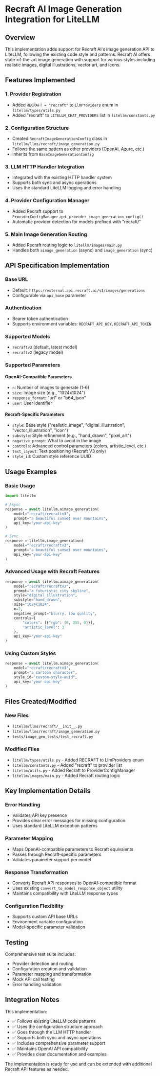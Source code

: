 # Recraft AI Image Generation Integration for LiteLLM

## Overview

This implementation adds support for Recraft AI's image generation API to LiteLLM, following the existing code style and patterns. Recraft AI offers state-of-the-art image generation with support for various styles including realistic images, digital illustrations, vector art, and icons.

## Features Implemented

### 1. Provider Registration
- Added `RECRAFT = "recraft"` to `LlmProviders` enum in `litellm/types/utils.py`
- Added "recraft" to `LITELLM_CHAT_PROVIDERS` list in `litellm/constants.py`

### 2. Configuration Structure
- Created `RecraftImageGenerationConfig` class in `litellm/llms/recraft/image_generation.py`
- Follows the same pattern as other providers (OpenAI, Azure, etc.)
- Inherits from `BaseImageGenerationConfig`

### 3. LLM HTTP Handler Integration
- Integrated with the existing HTTP handler system
- Supports both sync and async operations
- Uses the standard LiteLLM logging and error handling

### 4. Provider Configuration Manager
- Added Recraft support to `ProviderConfigManager.get_provider_image_generation_config()`
- Automatic provider detection for models prefixed with "recraft/"

### 5. Main Image Generation Routing
- Added Recraft routing logic to `litellm/images/main.py`
- Handles both `aimage_generation` (async) and `image_generation` (sync)

## API Specification Implementation

### Base URL
- Default: `https://external.api.recraft.ai/v1/images/generations`
- Configurable via `api_base` parameter

### Authentication
- Bearer token authentication
- Supports environment variables: `RECRAFT_API_KEY`, `RECRAFT_API_TOKEN`

### Supported Models
- `recraftv3` (default, latest model)
- `recraftv2` (legacy model)

### Supported Parameters

#### OpenAI-Compatible Parameters
- `n`: Number of images to generate (1-6)
- `size`: Image size (e.g., "1024x1024")
- `response_format`: "url" or "b64_json"
- `user`: User identifier

#### Recraft-Specific Parameters
- `style`: Base style ("realistic_image", "digital_illustration", "vector_illustration", "icon")
- `substyle`: Style refinement (e.g., "hand_drawn", "pixel_art")
- `negative_prompt`: What to avoid in the image
- `controls`: Advanced control parameters (colors, artistic_level, etc.)
- `text_layout`: Text positioning (Recraft V3 only)
- `style_id`: Custom style reference UUID

## Usage Examples

### Basic Usage
```python
import litellm

# Async
response = await litellm.aimage_generation(
    model="recraft/recraftv3",
    prompt="a beautiful sunset over mountains",
    api_key="your-api-key"
)

# Sync
response = litellm.image_generation(
    model="recraft/recraftv3", 
    prompt="a beautiful sunset over mountains",
    api_key="your-api-key"
)
```

### Advanced Usage with Recraft Features
```python
response = await litellm.aimage_generation(
    model="recraft/recraftv3",
    prompt="a futuristic city skyline",
    style="digital_illustration",
    substyle="hand_drawn", 
    size="1024x1024",
    n=2,
    negative_prompt="blurry, low quality",
    controls={
        "colors": [{"rgb": [0, 255, 0]}],
        "artistic_level": 3
    },
    api_key="your-api-key"
)
```

### Using Custom Styles
```python
response = await litellm.aimage_generation(
    model="recraft/recraftv3",
    prompt="a cartoon character",
    style_id="custom-style-uuid",
    api_key="your-api-key"
)
```

## Files Created/Modified

### New Files
- `litellm/llms/recraft/__init__.py`
- `litellm/llms/recraft/image_generation.py`
- `tests/image_gen_tests/test_recraft.py`

### Modified Files
- `litellm/types/utils.py` - Added RECRAFT to LlmProviders enum
- `litellm/constants.py` - Added "recraft" to provider list
- `litellm/utils.py` - Added Recraft to ProviderConfigManager
- `litellm/images/main.py` - Added Recraft routing logic

## Key Implementation Details

### Error Handling
- Validates API key presence
- Provides clear error messages for missing configuration
- Uses standard LiteLLM exception patterns

### Parameter Mapping
- Maps OpenAI-compatible parameters to Recraft equivalents
- Passes through Recraft-specific parameters
- Validates parameter support per model

### Response Transformation
- Converts Recraft API responses to OpenAI-compatible format
- Uses existing `convert_to_model_response_object` utility
- Maintains compatibility with LiteLLM response types

### Configuration Flexibility
- Supports custom API base URLs
- Environment variable configuration
- Model-specific parameter validation

## Testing

Comprehensive test suite includes:
- Provider detection and routing
- Configuration creation and validation
- Parameter mapping and transformation
- Mock API call testing
- Error handling validation

## Integration Notes

This implementation:
- ✅ Follows existing LiteLLM code patterns
- ✅ Uses the configuration structure approach
- ✅ Goes through the LLM HTTP handler
- ✅ Supports both sync and async operations
- ✅ Includes comprehensive parameter support
- ✅ Maintains OpenAI API compatibility
- ✅ Provides clear documentation and examples

The implementation is ready for use and can be extended with additional Recraft API features as needed.